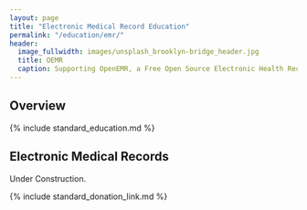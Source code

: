 ```yaml
---
layout: page
title: "Electronic Medical Record Education"
permalink: "/education/emr/"
header:
  image_fullwidth: images/unsplash_brooklyn-bridge_header.jpg
  title: OEMR
  caption: Supporting OpenEMR, a Free Open Source Electronic Health Record
---
```


## Overview
{% include standard_education.md %}

## Electronic Medical Records
Under Construction.

{% include standard_donation_link.md %}
